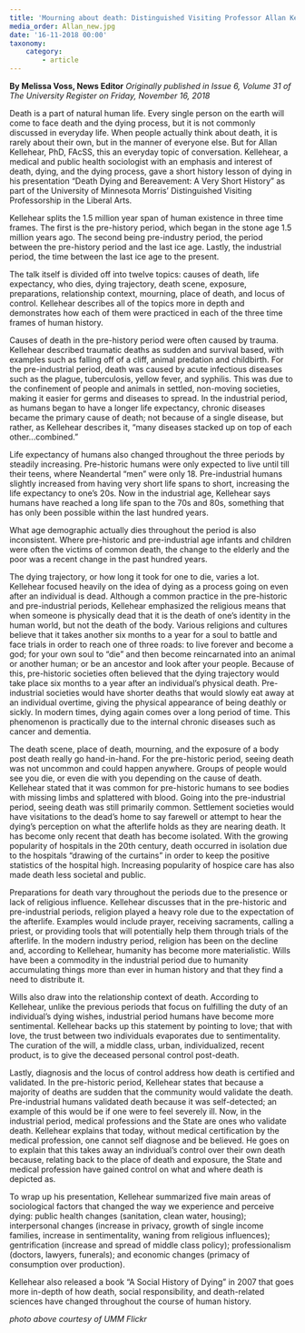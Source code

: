 ```yaml
---
title: 'Mourning about death: Distinguished Visiting Professor Allan Kellehear on death and dying'
media_order: Allan_new.jpg
date: '16-11-2018 00:00'
taxonomy:
    category:
        - article
---
```


**By Melissa Voss, News Editor** _Originally published in Issue 6, Volume 31 of The University Register on Friday, November 16, 2018_

Death is a part of natural human life.  Every single person on the earth will come to face death and the dying process, but it is not commonly discussed in everyday life.  When people actually think about death, it is rarely about their own, but in the manner of everyone else.  But for Allan Kellehear, PhD, FAcSS, this an everyday topic of conversation.  Kellehear, a medical and public health sociologist with an emphasis and interest of death, dying, and the dying process, gave a short history lesson of dying in his presentation “Death Dying and Bereavement: A Very Short History” as part of the University of Minnesota Morris’ Distinguished Visiting Professorship in the Liberal Arts.

Kellehear splits the 1.5 million year span of human existence in three time frames.  The first is the pre-history period, which began in the stone age 1.5 million years ago.  The second being pre-industry period, the period between the pre-history period and the last ice age.   Lastly, the industrial period, the time between the last ice age to the present.

The talk itself is divided off into twelve topics: causes of death, life expectancy, who dies, dying trajectory, death scene, exposure, preparations, relationship context, mourning, place of death, and locus of control.  Kellehear describes all of the topics more in depth and demonstrates how each of them were practiced in each of the three time frames of human history.

Causes of death in the pre-history period were often caused by trauma.  Kellehear described traumatic deaths as sudden and survival based, with examples such as falling off of a cliff, animal predation and childbirth.  For the pre-industrial period, death was caused by acute infectious diseases such as the plague, tuberculosis, yellow fever, and syphilis.  This was due to the confinement of people and animals in settled, non-moving societies, making it easier for germs and diseases to spread.  In the industrial period, as humans began to have a longer life expectancy, chronic diseases became the primary cause of death; not because of a single disease, but rather, as Kellehear describes it, “many diseases stacked up on top of each other...combined.”

Life expectancy of humans also changed throughout the three periods by steadily increasing.  Pre-historic humans were only expected to live until till their teens, where Neandertal “men” were only 18.  Pre-industrial humans slightly increased from having very short life spans to short, increasing the life expectancy to one’s 20s.  Now in the industrial age, Kellehear says humans have reached a long life span to the 70s and 80s, something that has only been possible within the last hundred years.

What age demographic actually dies throughout the period is also inconsistent.  Where pre-historic and pre-industrial age infants and children were often the victims of common death, the change to the elderly and the poor was a recent change in the past hundred years.  

The dying trajectory, or how long it took for one to die, varies a lot.  Kellehear focused heavily on the idea of dying as a process going on even after an individual is dead.  Although a common practice in the pre-historic and pre-industrial periods, Kellehear emphasized the religious means that when someone is physically dead that it is the death of one’s identity in the human world, but not the death of the body.  Various religions and cultures believe that it takes another six months to a year for a soul to battle and face trials in order to reach one of three roads: to live forever and become a god; for your own soul to “die” and then become reincarnated into an animal or another human; or be an ancestor and look after your people.  Because of this, pre-historic societies often believed that the dying trajectory would take place six months to a year after an individual’s physical death.  Pre-industrial societies would have shorter deaths that would slowly eat away at an individual overtime, giving the physical appearance of being deathly or sickly.  In modern times, dying again comes over a long period of time.  This phenomenon is practically due to the internal chronic diseases such as cancer and dementia.

The death scene, place of death, mourning, and the exposure of a body post death really go hand-in-hand.  For the pre-historic period, seeing death was not uncommon and could happen anywhere.  Groups of people would see you die, or even die with you depending on the cause of death.  Kellehear stated that it was common for pre-historic humans to see bodies with missing limbs and splattered with blood.  Going into the pre-industrial period, seeing death was still primarily common.  Settlement societies would have visitations to the dead’s home to say farewell or attempt to hear the dying’s perception on what the afterlife holds as they are nearing death.  It has become only recent that death has become isolated.  With the growing popularity of hospitals in the 20th century, death occurred in isolation due to the hospitals “drawing of the curtains” in order to keep the positive statistics of the hospital high.  Increasing popularity of hospice care has also made death less societal and public.

Preparations for death vary throughout the periods due to the presence or lack of religious influence.  Kellehear discusses that in the pre-historic and pre-industrial periods, religion played a heavy role due to the expectation of the afterlife.  Examples would include prayer, receiving sacraments, calling a priest, or providing tools that will potentially help them through trials of the afterlife.  In the modern industry period, religion has been on the decline and, according to Kellehear, humanity has become more materialistic.  Wills have been a commodity in the industrial period due to humanity accumulating things more than ever in human history and that they find a need to distribute it.

Wills also draw into the relationship context of death.  According to Kellehear, unlike the previous periods that focus on fulfilling the duty of an individual’s dying wishes, industrial period humans have become more sentimental.  Kellehear backs up this statement by pointing to love; that with love, the trust between two individuals evaporates due to sentimentality.  The curation of the will, a middle class, urban, individualized, recent product, is to give the deceased personal control post-death.

Lastly, diagnosis and the locus of control address how death is certified and validated.  In the pre-historic period, Kellehear states that because a majority of deaths are sudden that the community would validate the death.  Pre-industrial humans validated death because it was self-detected; an example of this would be if one were to feel severely ill.  Now, in the industrial period, medical professions and the State are ones who validate death.  Kellehear explains that today, without medical certification by the medical profession, one cannot self diagnose and be believed.  He goes on to explain that this takes away an individual’s control over their own death because, relating back to the place of death and exposure, the State and medical profession have gained control on what and where death is depicted as.

To wrap up his presentation, Kellehear summarized five main areas of sociological factors that changed the way we experience and perceive dying: public health changes (sanitation, clean water, housing); interpersonal changes (increase in privacy, growth of single income families, increase in sentimentality, waning from religious influences); gentrification (increase and spread of middle class policy); professionalism (doctors, lawyers, funerals); and economic changes (primacy of consumption over production).

Kellehear also released a book “A Social History of Dying”  in 2007 that goes more in-depth of how death, social responsibility, and death-related sciences have changed throughout the course of human history.

_photo above courtesy of UMM Flickr_